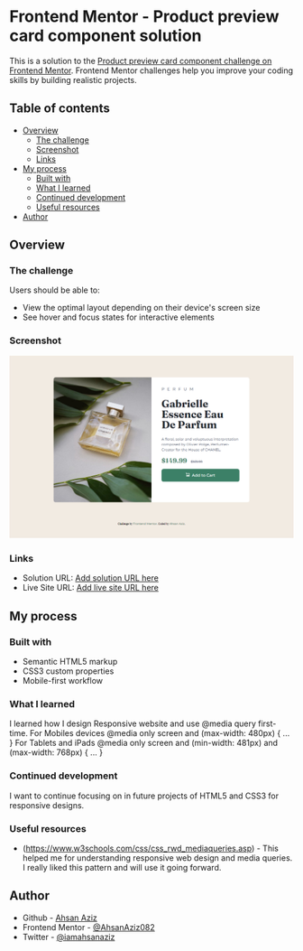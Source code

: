 # Frontend Mentor - Product preview card component solution

This is a solution to the [Product preview card component challenge on Frontend Mentor](https://www.frontendmentor.io/challenges/product-preview-card-component-GO7UmttRfa). Frontend Mentor challenges help you improve your coding skills by building realistic projects.

## Table of contents

- [Overview](#overview)
  - [The challenge](#the-challenge)
  - [Screenshot](#screenshot)
  - [Links](#links)
- [My process](#my-process)
  - [Built with](#built-with)
  - [What I learned](#what-i-learned)
  - [Continued development](#continued-development)
  - [Useful resources](#useful-resources)
- [Author](#author)

## Overview

### The challenge

Users should be able to:

- View the optimal layout depending on their device's screen size
- See hover and focus states for interactive elements

### Screenshot

![](./screenshot.png)

### Links

- Solution URL: [Add solution URL here](https://your-solution-url.com)
- Live Site URL: [Add live site URL here](https://your-live-site-url.com)

## My process

### Built with

- Semantic HTML5 markup
- CSS3 custom properties
- Mobile-first workflow

### What I learned

I learned how I design Responsive website and use @media query first-time.
For Mobiles devices
@media only screen and (max-width: 480px) {
  ...
}
For Tablets and iPads
  @media only screen and (min-width: 481px) and (max-width: 768px) {
  ...
}

### Continued development

I want to continue focusing on in future projects of HTML5 and CSS3 for responsive designs.

### Useful resources

- (https://www.w3schools.com/css/css_rwd_mediaqueries.asp) - This helped me for understanding responsive web design and media queries. I really liked this pattern and will use it going forward.

## Author

- Github - [Ahsan Aziz](https://github.com/AhsanAziz082)
- Frontend Mentor - [@AhsanAziz082](https://www.frontendmentor.io/profile/AhsanAziz082)
- Twitter - [@iamahsanaziz](https://www.twitter.com/iamahsanaziz)
